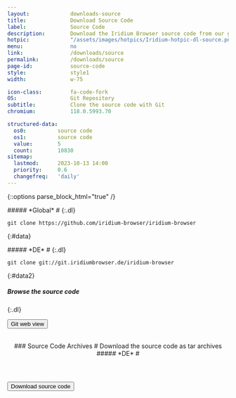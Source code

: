 ```yaml
---
layout:				downloads-source
title:				Download Source Code
label:				Source Code
description:		Download the Iridium Browser source code from our git repository using the command line or simply download the tar.gz file.
hotpic: 			"/assets/images/hotpics/Iridium-hotpic-dl-source.png"
menu:				no
link:				/downloads/source
permalink:			/downloads/source
page-id:			source-code
style:				style1
width:				w-75

icon-class:			fa-code-fork
OS: 				Git Repository
subtitle:			Clone the source code with Git
chromium:			118.0.5993.70

structured-data:
  os0:			source code
  os1:			source code
  value:		5
  count:		10830
sitemap:
  lastmod:		2023-10-13 14:00
  priority:		0.6
  changefreq:	'daily'
---
```

{::options parse_block_html="true" /}
<div class="row gtr-200">
<div class="col-6 col-12-small">
##### *Global* #
{:.dl}

	git clone https://github.com/iridium-browser/iridium-browser
{:#data}
</div>
<div class="col-6 col-12-small">
##### *DE* #
{:.dl}

	git clone git://git.iridiumbrowser.de/iridium-browser
{:#data2}
</div></div>

##### Browse the source code #
{:.dl}
<form action="https://github.com/iridium-browser/iridium-browser" target="_blank">
<button type="submit" title="Git web view" class="button wht icon fa-code">Git web view</button>
</form>
<br/>
<div class="icon os fa-file-code-o"></div>
<header>
### Source Code Archives #
Download the source code as tar archives   
##### *DE* #
</header>
<form action="https://downloads.iridiumbrowser.de/source/" target="_blank">
<button type="submit" title="Download source code" class="button download">Download source code</button>
</form>
<br/>
